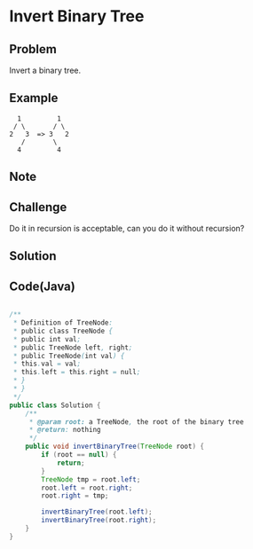 Invert Binary Tree
===


Problem
-------

Invert a binary tree.

Example
-------

      1         1
     / \       / \
    2   3  => 3   2
       /       \
      4         4
      
Note
---------

Challenge
---------

Do it in recursion is acceptable, can you do it without recursion?

Solution
--------


Code(Java)
----------

```java

/**
 * Definition of TreeNode:
 * public class TreeNode {
 * public int val;
 * public TreeNode left, right;
 * public TreeNode(int val) {
 * this.val = val;
 * this.left = this.right = null;
 * }
 * }
 */
public class Solution {
    /**
     * @param root: a TreeNode, the root of the binary tree
     * @return: nothing
     */
    public void invertBinaryTree(TreeNode root) {
        if (root == null) {
            return;
        }
        TreeNode tmp = root.left;
        root.left = root.right;
        root.right = tmp;

        invertBinaryTree(root.left);
        invertBinaryTree(root.right);
    }
}
```